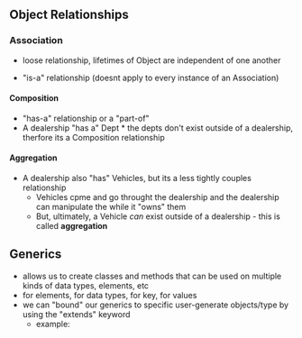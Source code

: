 ## Object Relationships

### Association

- loose relationship, lifetimes of Object are independent of one another

- "is-a" relationship (doesnt apply to every instance of an Association)

#### Composition

- "has-a" relationship or a "part-of"
- A dealership "has a" Dept \* the depts don't exist outside of a dealership, therfore its a Composition relationship

#### Aggregation

- A dealership also "has" Vehicles, but its a less tightly couples relationship
  - Vehicles cpme and go throught the dealership and the dealership can manipulate the while it "owns" them
  - But, ultimately, a Vehicle _can_ exist outside of a dealership - this is called **aggregation**

## Generics

- allows us to create classes and methods that can be used on multiple kinds of data types, elements, etc
- <E> for elements, <T> for data types, <K> for key, <V> for values
- we can "bound" our generics to specific user-generate objects/type by using the "extends" keyword
  - example: <E extends Vehicle>
